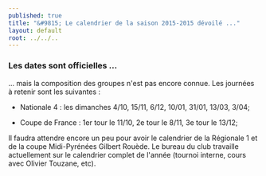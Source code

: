 ```yaml
---
published: true
title: "&#9815; Le calendrier de la saison 2015-2015 dévoilé ..."
layout: default
root: ../../..
---
```



### Les dates sont officielles ...

... mais la composition des groupes n'est pas encore connue. Les journées à retenir sont les suivantes :

- Nationale 4 : les dimanches 4/10, 15/11, 6/12, 10/01, 31/01, 13/03, 3/04;

- Coupe de France : 1er tour le 11/10, 2e tour le 8/11, 3e tour le 13/12;

Il faudra attendre encore un peu pour avoir le calendrier de la Régionale 1 et de la coupe Midi-Pyrénées Gilbert Rouède. Le bureau du club travaille actuellement sur le calendrier complet de l'année (tournoi interne, cours avec Olivier Touzane, etc).

